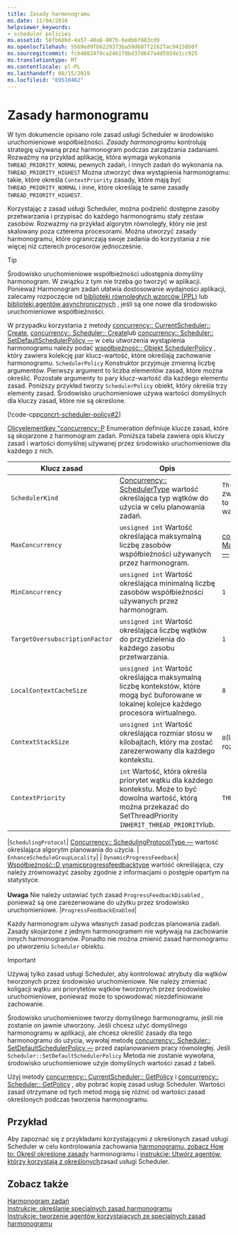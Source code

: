 ```yaml
---
title: Zasady harmonogramu
ms.date: 11/04/2016
helpviewer_keywords:
- scheduler policies
ms.assetid: 58fb68bd-4a57-40a8-807b-6edb6f083cd9
ms.openlocfilehash: 5569ed9fb6229373ba59d687f21627ac9415050f
ms.sourcegitcommit: fcb48824f9ca24b1f8bd37d647a4d592de1cc925
ms.translationtype: MT
ms.contentlocale: pl-PL
ms.lasthandoff: 08/15/2019
ms.locfileid: "69510462"
---
```

# <a name="scheduler-policies"></a>Zasady harmonogramu

W tym dokumencie opisano role zasad usługi Scheduler w środowisko uruchomieniowe współbieżności. *Zasady harmonogramu* kontrolują strategię używaną przez harmonogram podczas zarządzania zadaniami. Rozważmy na przykład aplikację, która wymaga wykonania `THREAD_PRIORITY_NORMAL` pewnych zadań, i innych zadań do wykonania na. `THREAD_PRIORITY_HIGHEST`  Można utworzyć dwa wystąpienia harmonogramu: takie, które określa `ContextPriority` zasady, które mają być `THREAD_PRIORITY_NORMAL` i inne, które określają te same zasady `THREAD_PRIORITY_HIGHEST`.

Korzystając z zasad usługi Scheduler, można podzielić dostępne zasoby przetwarzania i przypisać do każdego harmonogramu stały zestaw zasobów. Rozważmy na przykład algorytm równoległy, który nie jest skalowany poza czterema procesorami. Można utworzyć zasady harmonogramu, które ograniczają swoje zadania do korzystania z nie więcej niż czterech procesorów jednocześnie.

> [!TIP]
>  Środowisko uruchomieniowe współbieżności udostępnia domyślny harmonogram. W związku z tym nie trzeba go tworzyć w aplikacji. Ponieważ Harmonogram zadań ułatwia dostosowanie wydajności aplikacji, zalecamy rozpoczęcie od [biblioteki równoległych wzorców (PPL)](../../parallel/concrt/parallel-patterns-library-ppl.md) lub [biblioteki agentów asynchronicznych](../../parallel/concrt/asynchronous-agents-library.md) , jeśli są one nowe dla środowisko uruchomieniowe współbieżności.

W przypadku korzystania z metody [concurrency:: CurrentScheduler:: Create](reference/currentscheduler-class.md#create), [concurrency:: Scheduler:: Create](reference/scheduler-class.md#create)lub [concurrency:: Scheduler:: SetDefaultSchedulerPolicy —](reference/scheduler-class.md#setdefaultschedulerpolicy) w celu utworzenia wystąpienia harmonogramu należy podać [współbieżność:: Obiekt SchedulerPolicy](../../parallel/concrt/reference/schedulerpolicy-class.md) , który zawiera kolekcję par klucz-wartość, które określają zachowanie harmonogramu. `SchedulerPolicy` Konstruktor przyjmuje zmienną liczbę argumentów. Pierwszy argument to liczba elementów zasad, które można określić. Pozostałe argumenty to pary klucz-wartość dla każdego elementu zasad. Poniższy przykład tworzy `SchedulerPolicy` obiekt, który określa trzy elementy zasad. Środowisko uruchomieniowe używa wartości domyślnych dla kluczy zasad, które nie są określone.

[!code-cpp[concrt-scheduler-policy#2](../../parallel/concrt/codesnippet/cpp/scheduler-policies_1.cpp)]

[Olicyelementkey "concurrency::P](reference/concurrency-namespace-enums.md#policyelementkey) Enumeration definiuje klucze zasad, które są skojarzone z harmonogram zadań. Poniższa tabela zawiera opis kluczy zasad i wartości domyślnej używanej przez środowisko uruchomieniowe dla każdego z nich.

|Klucz zasad|Opis|Wartość domyślna|
|----------------|-----------------|-------------------|
|`SchedulerKind`|[Concurrency:: SchedulerType](reference/concurrency-namespace-enums.md#schedulertype) wartość określająca typ wątków do użycia w celu planowania zadań.|`ThreadScheduler`(Użyj zwykłych wątków). Jest to jedyna prawidłowa wartość dla tego klucza.|
|`MaxConcurrency`|`unsigned int` Wartość określająca maksymalną liczbę zasobów współbieżności używanych przez harmonogram.|[concurrency:: MaxExecutionResources —](reference/concurrency-namespace-constants1.md#maxexecutionresources)|
|`MinConcurrency`|`unsigned int` Wartość określająca minimalną liczbę zasobów współbieżności używanych przez harmonogram.|`1`|
|`TargetOversubscriptionFactor`|`unsigned int` Wartość określająca liczbę wątków do przydzielenia do każdego zasobu przetwarzania.|`1`|
|`LocalContextCacheSize`|`unsigned int` Wartość określająca maksymalną liczbę kontekstów, które mogą być buforowane w lokalnej kolejce każdego procesora wirtualnego.|`8`|
|`ContextStackSize`|`unsigned int` Wartość określająca rozmiar stosu w kilobajtach, który ma zostać zarezerwowany dla każdego kontekstu.|`0`(Użyj domyślnego rozmiaru stosu)|
|`ContextPriority`|`int` Wartość, która określa priorytet wątku dla każdego kontekstu. Może to być dowolna wartość, którą można przekazać [](/windows/win32/api/processthreadsapi/nf-processthreadsapi-setthreadpriority) do SetThreadPriority `INHERIT_THREAD_PRIORITY`lub.|`THREAD_PRIORITY_NORMAL`|

|`SchedulingProtocol`| [Concurrency:: SchedulingProtocolType —](reference/concurrency-namespace-enums.md#schedulingprotocoltype) wartość określająca algorytm planowania do użycia. | `EnhanceScheduleGroupLocality`| | `DynamicProgressFeedback`| [Współbieżność::D ynamicprogressfeedbacktype](reference/concurrency-namespace-enums.md#dynamicprogressfeedbacktype) wartość określająca, czy należy zrównoważyć zasoby zgodnie z informacjami o postępie opartym na statystyce.<br /><br /> **Uwaga** Nie należy ustawiać tych zasad `ProgressFeedbackDisabled` , ponieważ są one zarezerwowane do użytku przez środowisko uruchomieniowe. |`ProgressFeedbackEnabled`|

Każdy harmonogram używa własnych zasad podczas planowania zadań. Zasady skojarzone z jednym harmonogramem nie wpływają na zachowanie innych harmonogramów. Ponadto nie można zmienić zasad harmonogramu po utworzeniu `Scheduler` obiektu.

> [!IMPORTANT]
>  Używaj tylko zasad usługi Scheduler, aby kontrolować atrybuty dla wątków tworzonych przez środowisko uruchomieniowe. Nie należy zmieniać koligacji wątku ani priorytetów wątków tworzonych przez środowisko uruchomieniowe, ponieważ może to spowodować niezdefiniowane zachowanie.

Środowisko uruchomieniowe tworzy domyślnego harmonogramu, jeśli nie zostanie on jawnie utworzony. Jeśli chcesz użyć domyślnego harmonogramu w aplikacji, ale chcesz określić zasady dla tego harmonogramu do użycia, wywołaj metodę [concurrency:: Scheduler:: SetDefaultSchedulerPolicy —](reference/scheduler-class.md#setdefaultschedulerpolicy) przed zaplanowaniem pracy równoległej. Jeśli `Scheduler::SetDefaultSchedulerPolicy` Metoda nie zostanie wywołana, środowisko uruchomieniowe użyje domyślnych wartości zasad z tabeli.

Użyj metody [concurrency:: CurrentScheduler:: GetPolicy](reference/currentscheduler-class.md#getpolicy) i [concurrency:: Scheduler:: GetPolicy](reference/scheduler-class.md#getpolicy) , aby pobrać kopię zasad usługi Scheduler. Wartości zasad otrzymane od tych metod mogą się różnić od wartości zasad określonych podczas tworzenia harmonogramu.

## <a name="example"></a>Przykład

Aby zapoznać się z przykładami korzystającymi z określonych zasad usługi Scheduler w celu kontrolowania zachowania [harmonogramu, zobacz How to: Określ określone zasady](../../parallel/concrt/how-to-specify-specific-scheduler-policies.md) harmonogramu i [instrukcje: Utwórz agentów, którzy korzystają z określonych](../../parallel/concrt/how-to-create-agents-that-use-specific-scheduler-policies.md)zasad usługi Scheduler.

## <a name="see-also"></a>Zobacz także

[Harmonogram zadań](../../parallel/concrt/task-scheduler-concurrency-runtime.md)<br/>
[Instrukcje: określanie specjalnych zasad harmonogramu](../../parallel/concrt/how-to-specify-specific-scheduler-policies.md)<br/>
[Instrukcje: tworzenie agentów korzystających ze specjalnych zasad harmonogramu](../../parallel/concrt/how-to-create-agents-that-use-specific-scheduler-policies.md)
